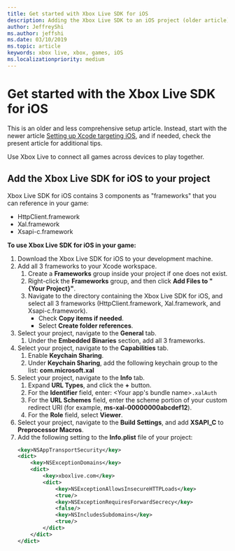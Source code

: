 ```yaml
---
title: Get started with Xbox Live SDK for iOS
description: Adding the Xbox Live SDK to an iOS project (older article).
author: JeffreyShi
ms.author: jeffshi
ms.date: 03/10/2019
ms.topic: article
keywords: xbox live, xbox, games, iOS
ms.localizationpriority: medium
---
```


# Get started with the Xbox Live SDK for iOS

This is an older and less comprehensive setup article.
Instead, start with the newer article [Setting up Xcode targeting iOS](../get-started/setup-ide/managed-partners/xcode-ios/xcode-ios-mp.md), and if needed, check the present article for additional tips.

Use Xbox Live to connect all games across devices to play together.


## Add the Xbox Live SDK for iOS to your project
Xbox Live SDK for iOS contains 3 components as "frameworks" that you can reference in your game:
- HttpClient.framework
- Xal.framework
- Xsapi-c.framework

**To use Xbox Live SDK for iOS in your game:**

1. Download the Xbox Live SDK for iOS to your development machine.
1. Add all 3 frameworks to your Xcode workspace.
    1. Create a **Frameworks** group inside your project if one does not exist.
    1. Right-click the **Frameworks** group, and then click **Add Files to "{Your Project}"**.
    1. Navigate to the directory containing the Xbox Live SDK for iOS, and select all 3 frameworks (HttpClient.framework, Xal.framework, and Xsapi-c.framework).
        - Check **Copy items if needed**.
        - Select **Create folder references**.
1. Select your project, navigate to the **General** tab.
    1. Under the **Embedded Binaries** section, add all 3 frameworks.
1. Select your project, navigate to the **Capabilities** tab.
    1. Enable **Keychain Sharing**.
    1. Under **Keychain Sharing**, add the following keychain group to the list: **com.microsoft.xal**
1. Select your project, navigate to the **Info** tab.
    1. Expand **URL Types**, and click the **+** button.
    1. For the **Identifier** field, enter: &lt;Your app's bundle name&gt;`.xalAuth`
    1. For the **URL Schemes** field, enter the scheme portion of your custom redirect URI (for example, **ms-xal-00000000abcdef12**).
    1. For the **Role** field, select **Viewer**.
1. Select your project, navigate to the **Build Settings**, and add **XSAPI_C** to **Preprocessor Macros**.
1. Add the following setting to the **Info.plist** file of your project:
    ```xml
    <key>NSAppTransportSecurity</key>
    <dict>
        <key>NSExceptionDomains</key>
        <dict>
            <key>xboxlive.com</key>
            <dict>
                <key>NSExceptionAllowsInsecureHTTPLoads</key>
                <true/>
                <key>NSExceptionRequiresForwardSecrecy</key>
                <false/>
                <key>NSIncludesSubdomains</key>
                <true/>
            </dict>
        </dict>
    </dict>
    ```
